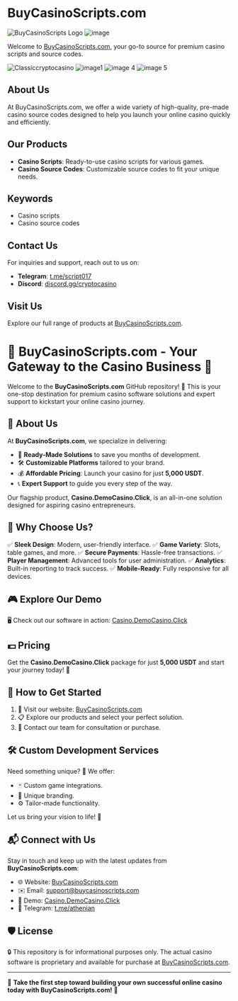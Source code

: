 # BuyCasinoScripts.com

![BuyCasinoScripts Logo](https://buycasinoscripts.com/wp-content/uploads/2024/03/Frame-588-1024x127.png)
![image](https://github.com/user-attachments/assets/dbde1ae3-59fa-4b8e-bc27-c9bfd61f49e8)


Welcome to [BuyCasinoScripts.com](https://buycasinoscripts.com), your go-to source for premium casino scripts and source codes.

![Classiccryptocasino](https://github.com/swaga/Online-casino-script/assets/17531445/a90de531-6290-43a5-ba3b-a5fe6157d4d2)
![image1](https://github.com/swaga/Online-casino-script/assets/17531445/468388c0-a8a1-4800-9198-a8c7a3c3b4ed)
![image 4](https://github.com/swaga/Online-casino-script/assets/17531445/df002eb9-30c2-4155-a975-aec245095d87)
![image 5](https://github.com/swaga/Online-casino-script/assets/17531445/f05f11ff-d975-43f6-839a-f96ae99a3801)


## About Us

At BuyCasinoScripts.com, we offer a wide variety of high-quality, pre-made casino source codes designed to help you launch your online casino quickly and efficiently.

## Our Products

- **Casino Scripts**: Ready-to-use casino scripts for various games.
- **Casino Source Codes**: Customizable source codes to fit your unique needs.

## Keywords

- Casino scripts
- Casino source codes

## Contact Us

For inquiries and support, reach out to us on:

- **Telegram**: [t.me/script017](https://t.me/script017)
- **Discord**: [discord.gg/cryptocasino](https://discord.gg/cryptocasino)

## Visit Us

Explore our full range of products at [BuyCasinoScripts.com](https://buycasinoscripts.com).

# 🎰 BuyCasinoScripts.com - Your Gateway to the Casino Business 🎲

Welcome to the **BuyCasinoScripts.com** GitHub repository! 🚀 This is your one-stop destination for premium casino software solutions and expert support to kickstart your online casino journey. 

## 🏢 About Us

At **BuyCasinoScripts.com**, we specialize in delivering:
- 🎯 **Ready-Made Solutions** to save you months of development.
- 🛠️ **Customizable Platforms** tailored to your brand.
- 💰 **Affordable Pricing**: Launch your casino for just **5,000 USDT**.
- 📞 **Expert Support** to guide you every step of the way.

Our flagship product, **Casino.DemoCasino.Click**, is an all-in-one solution designed for aspiring casino entrepreneurs. 

## 🌟 Why Choose Us?

✅ **Sleek Design**: Modern, user-friendly interface.
✅ **Game Variety**: Slots, table games, and more.
✅ **Secure Payments**: Hassle-free transactions.
✅ **Player Management**: Advanced tools for user administration.
✅ **Analytics**: Built-in reporting to track success.
✅ **Mobile-Ready**: Fully responsive for all devices.

## 🎮 Explore Our Demo

🖥️ Check out our software in action: [Casino.DemoCasino.Click](https://casino.democasino.click)

## 💵 Pricing

Get the **Casino.DemoCasino.Click** package for just **5,000 USDT** and start your journey today! 🌟

## 🚀 How to Get Started

1. 🔗 Visit our website: [BuyCasinoScripts.com](https://buycasinoscripts.com)
2. 📋 Explore our products and select your perfect solution.
3. 💬 Contact our team for consultation or purchase.

## 🛠️ Custom Development Services

Need something unique? 🤔 We offer:
- 🃏 Custom game integrations.
- 🎨 Unique branding.
- ⚙️ Tailor-made functionality.

Let us bring your vision to life! 🌟

## 📬 Connect with Us

Stay in touch and keep up with the latest updates from **BuyCasinoScripts.com**:

- 🌐 Website: [BuyCasinoScripts.com](https://buycasinoscripts.com)
- ✉️ Email: [support@buycasinoscripts.com](mailto:support@buycasinoscripts.com)
- 🎰 Demo: [Casino.DemoCasino.Click](https://casino.democasino.click)
- 💬 Telegram: [t.me/athenian](https://t.me/athenian)

## 🛡️ License

🔒 This repository is for informational purposes only. The actual casino software is proprietary and available for purchase at [BuyCasinoScripts.com](https://buycasinoscripts.com).

---

🎯 **Take the first step toward building your own successful online casino today with BuyCasinoScripts.com!** 🎉

